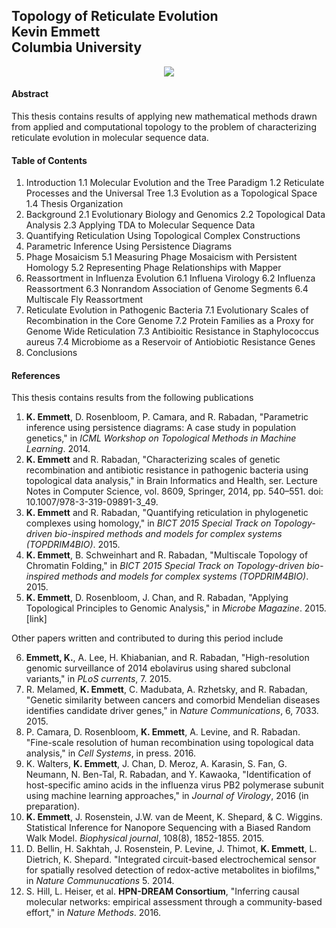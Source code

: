 ## Topology of Reticulate Evolution <br/> Kevin Emmett <br/> Columbia University

<p align="center">
<img src ="https://gitlab.com/kjemmett/thesis/raw/master/reticulate.gif" />
</p>

#### Abstract

This thesis contains results of applying new mathematical methods drawn from applied and computational topology to the problem of characterizing reticulate evolution in molecular sequence data.

#### Table of Contents

1. Introduction
  1.1 Molecular Evolution and the Tree Paradigm
  1.2 Reticulate Processes and the Universal Tree
  1.3 Evolution as a Topological Space
  1.4 Thesis Organization
2. Background
  2.1 Evolutionary Biology and Genomics
  2.2 Topological Data Analysis
  2.3 Applying TDA to Molecular Sequence Data
3. Quantifying Reticulation Using Topological Complex Constructions
4. Parametric Inference Using Persistence Diagrams
5. Phage Mosaicism
  5.1 Measuring Phage Mosaicism with Persistent Homology
  5.2 Representing Phage Relationships with Mapper
6. Reassortment in Influenza Evolution
  6.1 Influena Virology
  6.2 Influenza Reassortment
  6.3 Nonrandom Association of Genome Segments
  6.4 Multiscale Fly Reassortment
7. Reticulate Evolution in Pathogenic Bacteria
  7.1 Evolutionary Scales of Recombination in the Core Genome
  7.2 Protein Families as a Proxy for Genome Wide Reticulation
  7.3 Antibioitic Resistance in Staphylococcus aureus
  7.4 Microbiome as a Reservoir of Antiobiotic Resistance Genes
8. Conclusions

#### References

This thesis contains results from the following publications

1. **K. Emmett**, D. Rosenbloom, P. Camara, and R. Rabadan, "Parametric inference using persistence diagrams: A case study in population genetics," in *ICML Workshop on Topological Methods in Machine Learning*. 2014.
2. **K. Emmett** and R. Rabadan, "Characterizing scales of genetic recombination and antibiotic resistance in pathogenic bacteria using topological data analysis," in Brain Informatics and Health, ser. Lecture Notes in Computer Science, vol. 8609, Springer, 2014, pp. 540–551. doi: 10.1007/978-3-319-09891-3_49.
3. **K. Emmett** and R. Rabadan, "Quantifying reticulation in phylogenetic complexes using homology," in *BICT 2015 Special Track on Topology-driven bio-inspired methods and models for complex systems (TOPDRIM4BIO)*. 2015.
4. **K. Emmett**, B. Schweinhart and R. Rabadan, "Multiscale Topology of Chromatin Folding," in *BICT 2015 Special Track on Topology-driven bio-inspired methods and models for complex systems (TOPDRIM4BIO)*. 2015.
5. **K. Emmett**, D. Rosenbloom, J. Chan, and R. Rabadan, "Applying Topological Principles to Genomic Analysis," in *Microbe Magazine*. 2015. [link]

Other papers written and contributed to during this period include

6. **Emmett, K.**, A. Lee, H. Khiabanian, and R. Rabadan, "High-resolution genomic surveillance of 2014 ebolavirus using shared subclonal variants," in *PLoS currents*, 7. 2015.
7. R. Melamed, **K. Emmett**, C. Madubata, A. Rzhetsky, and R. Rabadan, "Genetic similarity between cancers and comorbid Mendelian diseases identifies candidate driver genes," in *Nature Communications*, 6, 7033. 2015.
8. P. Camara, D. Rosenbloom, **K. Emmett**, A. Levine, and R. Rabadan. "Fine-scale resolution of human recombination using topological data analysis," in *Cell Systems*, in press. 2016.
9. K. Walters, **K. Emmett**, J. Chan, D. Meroz, A. Karasin, S. Fan, G. Neumann, N. Ben-Tal, R. Rabadan, and Y. Kawaoka, "Identification of host-specific amino acids in the influenza virus PB2 polymerase subunit using machine learning approaches," in *Journal of Virology*, 2016 (in preparation).
10. **K. Emmett**, J. Rosenstein, J.W. van de Meent, K. Shepard, & C. Wiggins. Statistical Inference for Nanopore Sequencing with a Biased Random Walk Model. *Biophysical journal*, 108(8), 1852-1855. 2015.
11. D. Bellin, H. Sakhtah, J. Rosenstein, P. Levine, J. Thimot, **K. Emmett**, L. Dietrich, K. Shepard. "Integrated circuit-based electrochemical sensor for spatially resolved detection of redox-active metabolites in biofilms," in *Nature Communucations* 5. 2014.
12. S. Hill, L. Heiser, et al. **HPN-DREAM Consortium**, "Inferring causal molecular networks: empirical assessment through a community-based effort," in *Nature Methods*. 2016.
